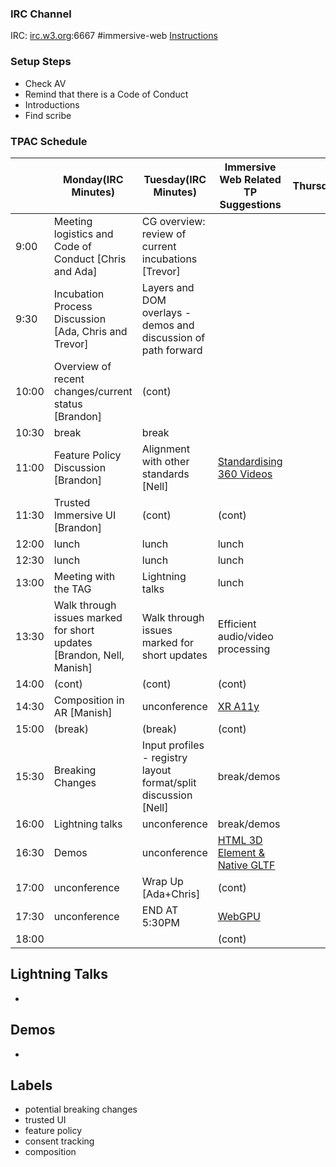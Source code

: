 ### IRC Channel

IRC: [irc.w3.org](http://irc.w3.org/):6667 #immersive-web [Instructions](https://github.com/immersive-web/administrivia/blob/master/IRC.md)

### Setup Steps

- Check AV
- Remind that there is a Code of Conduct
- Introductions
- Find scribe

### TPAC Schedule

<table>
<thead><tr><th>
<th>Monday(IRC Minutes)
<th>Tuesday(IRC Minutes)
<th>Immersive Web Related TP Suggestions
<th>Thursday
<th>Friday
</tr></thead><tbody>
 <tr><td>9:00<td>Meeting logistics and Code of Conduct [Chris and Ada]<td>CG overview: review of current incubations [Trevor]<td><td><td></tr>
 <tr><td>9:30<td>Incubation Process Discussion [Ada, Chris and Trevor]<td>Layers and DOM overlays - demos and discussion of path forward<td><td><td></tr>
 <tr><td>10:00<td>Overview of recent changes/current status [Brandon]<td>(cont)<td><td><td></tr>
 <tr><td>10:30<td>break<td>break<td><td><td></tr>
 <tr><td>11:00<td>Feature Policy Discussion [Brandon]<td>Alignment with other standards [Nell]<td><a href="https://w3c.github.io/tpac-breakouts/sessions.html#360video">Standardising 360 Videos</a><td><td></tr>
 <tr><td>11:30<td>Trusted Immersive UI [Brandon]<td>(cont)<td>(cont)<td><td></tr>
 <tr><td>12:00<td>lunch<td>lunch<td>lunch<td><td></tr>
 <tr><td>12:30<td>lunch<td>lunch<td>lunch<td><td></tr>
 <tr><td>13:00<td>Meeting with the TAG<td>Lightning talks<td>lunch<td><td></tr>
 <tr><td>13:30<td>Walk through issues marked for short updates [Brandon, Nell, Manish]<td>Walk through issues marked for short updates<td>Efficient audio/video processing<td><td></tr>
 <tr><td>14:00<td>(cont)<td>(cont)<td>(cont)<td><td></tr>
 <tr><td>14:30<td>Composition in AR [Manish]<td>unconference<td><a href="https://w3c.github.io/tpac-breakouts/sessions.html#xra11y">XR A11y</a><td><td></tr>
 <tr><td>15:00<td>(break)<td>(break)<td>(cont)<td><td></tr>
 <tr><td>15:30<td>Breaking Changes<td>Input profiles - registry layout format/split discussion [Nell]<td>break/demos<td><td></tr>
 <tr><td>16:00<td>Lightning talks<td>unconference<td>break/demos<td><td></tr>
 <tr><td>16:30<td>Demos<td>unconference<td><a href="https://w3c.github.io/tpac-breakouts/sessions.html#html-3d">HTML 3D Element & Native GLTF</a><td><td></tr>
 <tr><td>17:00<td>unconference<td>Wrap Up [Ada+Chris]<td>(cont)<td><td></tr>
 <tr><td>17:30<td>unconference<td>END AT 5:30PM<td><a href="https://w3c.github.io/tpac-breakouts/sessions.html#webgpu">WebGPU</a> <td><td></tr>
 <td>18:00<td><td><td>(cont)<td><td>
</tbody></table>

Lightning Talks
---------------
- 

Demos
-----
-

Labels
------

- potential breaking changes
- trusted UI
- feature policy
- consent tracking
- composition
